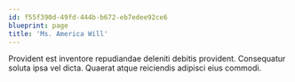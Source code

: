 ```yaml
---
id: f55f390d-49fd-444b-b672-eb7edee92ce6
blueprint: page
title: 'Ms. America Will'
---
```

Provident est inventore repudiandae deleniti debitis provident. Consequatur soluta ipsa vel dicta. Quaerat atque reiciendis adipisci eius commodi.